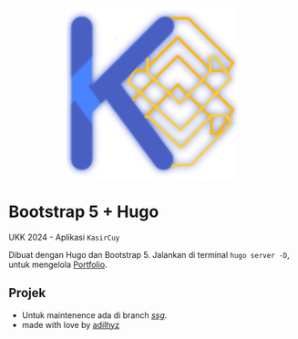 <p align='center'>
  <img src='./kasira.png' width='300px' height='300px' alt='KasirCuy'/>
</p>

# Bootstrap 5 + Hugo
UKK 2024 - Aplikasi ```KasirCuy```

Dibuat dengan Hugo dan Bootstrap 5. Jalankan di terminal `hugo server -D`, untuk mengelola [Portfolio](https://adilhyz.github.io/kasircuy-portfolio).

## Projek

- Untuk maintenence ada di branch [_ssg_](https://github.com/adilhyz/kasircuy-portfolio/tree/ssg).
- made with love by [adilhyz](https://github.com/adilhyz)

